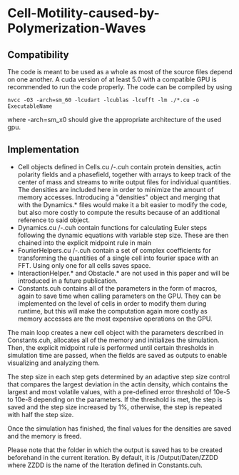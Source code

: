 # Cell-Motility-caused-by-Polymerization-Waves

## Compatibility
The code is meant to be used as a whole as most of the source files depend on one another. A cuda version of at least 5.0 with a compatible GPU is recommended to run the code properly. The code can be compiled by using 

    nvcc -O3 -arch=sm_60 -lcudart -lcublas -lcufft -lm ./*.cu -o ExecutableName
where -arch=sm_x0 should give the appropriate architecture of the used gpu.

## Implementation
* Cell objects defined in Cells.cu /-.cuh contain protein densities, actin polarity fields and a phasefield, together with  arrays to keep track of the center of mass and streams to write output files for individual quantities. The densities are included here in order to minimize the amount of memory accesses. Introducing a "densities" object and merging that with the Dynamics.* files would make it a bit easier to modify the code, but also more costly to compute the results because of an additional reference to said object.
* Dynamics.cu /-.cuh contain functions for calculating Euler steps following the dynamic equations with variable step size. These are then chained into the explicit midpoint rule in main
* FourierHelpers.cu /-.cuh contain a set of complex coefficients for transforming the quantities of a single cell into fourier space with an FFT. Using only one for all cells saves space.
* InteractionHelper.* and Obstacle.* are not used in this paper and will be introduced in a future publication.
* Constants.cuh contains all of the parameters in the form of macros, again to save time when calling parameters on the GPU. They can be implemented on the level of cells in order to modify them during runtime, but this will make the computation again more costly as memory accesses are the most expensive operations on the GPU.

The main loop creates a new cell object with the parameters described in Constants.cuh, allocates all of the memory and initializes the simulation. Then, the explicit midpoint rule is performed until certain thresholds in simulation time are passed, when the fields are saved as outputs to enable visualizing and analyzing them. 

The step size in each step gets determined by an adaptive step size control that compares the largest deviation in the actin density, which contains the largest and most volatile values, with a pre-defined error threshold of 10e-5 to 10e-8 depending on the parameters. If the threshold is met, the step is saved and the step size increased by 1%, otherwise, the step is repeated with half the step size.

Once the simulation has finished, the final values for the densities are saved and the memory is freed.

Please note that the folder in which the output is saved has to be created beforehand in the current iteration. By default, it is /Output/Daten/ZZDD where ZZDD is the name of the Iteration defined in Constants.cuh.
